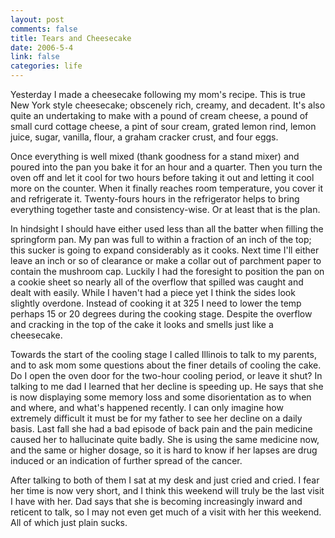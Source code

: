 ```yaml
--- 
layout: post
comments: false
title: Tears and Cheesecake
date: 2006-5-4
link: false
categories: life
---
```

Yesterday I made a cheesecake following my mom's recipe. This is true New York style cheesecake; obscenely rich, creamy, and decadent. It's also quite an undertaking to make with a pound of cream cheese, a pound of small curd cottage cheese, a pint of sour cream, grated lemon rind, lemon juice, sugar, vanilla, flour, a graham cracker crust, and four eggs.

Once everything is well mixed (thank goodness for a stand mixer) and poured into the pan you bake it for an hour and a quarter. Then you turn the oven off and let it cool for two hours before taking it out and letting it cool more on the counter. When it finally reaches room temperature, you cover it and refrigerate it. Twenty-fours hours in the refrigerator helps to bring everything together taste and consistency-wise. Or at least that is the plan.

In hindsight I should have either used less than all the batter when filling the springform pan. My pan was full to within a fraction of an inch of the top; this sucker is going to expand considerably as it cooks. Next time I'll either leave an inch or so of clearance or make a collar out of parchment paper to contain the mushroom cap. Luckily I had the foresight to position the pan on a cookie sheet so nearly all of the overflow that spilled was caught and dealt with easily. While I haven't had a piece yet I think the sides look slightly overdone. Instead of cooking it at 325 I need to lower the temp perhaps 15 or 20 degrees during the cooking stage. Despite the overflow and cracking in the top of the cake it looks and smells just like a cheesecake.

Towards the start of the cooling stage I called Illinois to talk to my parents, and to ask mom some questions about the finer details of cooling the cake. Do I open the oven door for the two-hour cooling period, or leave it shut? In talking to me dad I learned that her decline is speeding up. He says that she is now displaying some memory loss and some disorientation as to when and where, and what's happened recently. I can only imagine how extremely difficult it must be for my father to see her decline on a daily basis. Last fall she had a bad episode of back pain and the pain medicine caused her to hallucinate quite badly. She is using the same medicine now, and the same or higher dosage, so it is hard to know if her lapses are drug induced or an indication of further spread of the cancer.

After talking to both of them I sat at my desk and just cried and cried. I fear her time is now very short, and I think this weekend will truly be the last visit I have  with her. Dad says that she is becoming increasingly inward and reticent to talk, so I may not even get much of a visit with her this weekend. All of which just plain sucks.
